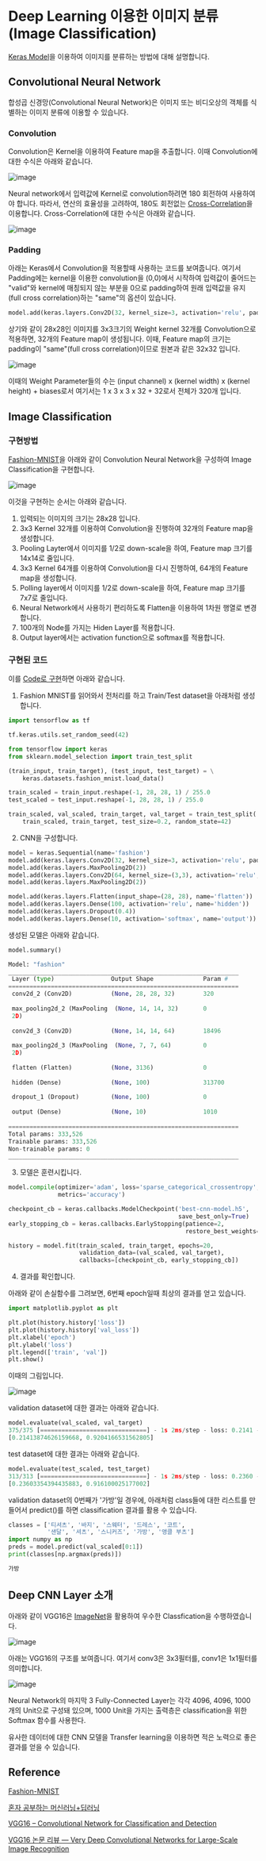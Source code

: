 # Deep Learning 이용한 이미지 분류 (Image Classification)


[Keras Model](https://github.com/kyopark2014/ML-Algorithms/blob/main/deep-learning.md#keras-model)을 이용하여 이미지를 분류하는 방법에 대해 설명합니다.

## Convolutional Neural Network

합성곱 신경망(Convolutional Neural Network)은 이미지 또는 비디오상의 객체를 식별하는 이미지 분류에 이용할 수 있습니다. 

### Convolution

Convolution은 Kernel을 이용하여 Feature map을 추출합니다. 이때 Convolution에 대한 수식은 아래와 같습니다.

![image](https://user-images.githubusercontent.com/52392004/187317373-5033a609-d8e4-454d-9e4e-1464fd065fad.png)

Neural network에서 입력값에 Kernel로 convolution하려면 180 회전하여 사용하여야 합니다. 따라서, 연산의 효율성을 고려하여, 180도 회전없는 [Cross-Correlation](https://glassboxmedicine.com/2019/07/26/convolution-vs-cross-correlation/)을 이용합니다. Cross-Correlation에 대한 수식은 아래와 같습니다. 

![image](https://user-images.githubusercontent.com/52392004/187317929-08b95e8c-5cd6-4558-9066-42fe127e8347.png)


### Padding

아래는 Keras에서 Convolution을 적용할때 사용하는 코드를 보여줍니다. 여기서 Padding에는 kernel을 이용한 convolution을 (0,0)에서 시작하여 입력값이 줄어드는 "valid"와 kernel에 매칭되지 않는 부분을 0으로 padding하여 원래 입력값을 유지(full cross correlation)하는 "same"의 옵션이 있습니다.

```python
model.add(keras.layers.Conv2D(32, kernel_size=3, activation='relu', padding='same', input_shape=(28,28,1)))
```

상기와 같이 28x28인 이미지를 3x3크기의 Weight kernel 32개를 Convolution으로 적용하면, 32개의 Feature map이 생성됩니다. 이때, Feature map의 크기는 padding이 "same"(full cross correlation)이므로 원본과 같은 32x32 입니다. 

![image](https://user-images.githubusercontent.com/52392004/187319120-7bb8e3d3-e5bf-4b27-8e6c-641763f885ae.png)

이때의 Weight Parameter들의 수는 (input channel) x (kernel width) x (kernel height) + biases로서 여기서는 1 x 3 x 3 x 32 + 32로서 전체가 320개 입니다.


## Image Classification

### 구현방법 

[Fashion-MNIST](https://github.com/zalandoresearch/fashion-mnist)을 아래와 같이 Convolution Neural Network을 구성하여 Image Classification을 구현합니다.

![image](https://user-images.githubusercontent.com/52392004/187320259-a941410d-22ea-47d2-b14c-aa0ddbc09ff2.png)

이것을 구현하는 순서는 아래와 같습니다. 

1) 입력되는 이미지의 크기는 28x28 입니다.
2) 3x3 Kernel 32개를 이용하여 Convolution을 진행하여 32개의 Feature map을 생성합니다.
3) Pooling Layter에서 이미지를 1/2로 down-scale을 하여, Feature map 크기를 14x14로 줄입니다.
4) 3x3 Kernel 64개를 이용하여 Convolution을 다시 진행하여, 64개의 Feature map을 생성합니다.
5) Polling layer에서 이미지를 1/2로 down-scale을 하여, Feature map 크기를 7x7로 줄입니다.
6) Neural Network에서 사용하기 편리하도록 Flatten을 이용하여 1차원 행열로 변경합니다.
7) 100개의 Node를 가지는 Hiden Layer를 적용합니다.
8) Output layer에서는 activation function으로 softmax를 적용합니다.

### 구현된 코드 

이를 [Code로 구현](https://github.com/kyopark2014/ML-Algorithms/blob/main/src/image_classification.ipynb)하면 아래와 같습니다. 

1) Fashion MNIST를 읽어와서 전처리를 하고 Train/Test dataset을 아래처럼 생성합니다. 
```python
import tensorflow as tf

tf.keras.utils.set_random_seed(42)

from tensorflow import keras
from sklearn.model_selection import train_test_split

(train_input, train_target), (test_input, test_target) = \
    keras.datasets.fashion_mnist.load_data()

train_scaled = train_input.reshape(-1, 28, 28, 1) / 255.0
test_scaled = test_input.reshape(-1, 28, 28, 1) / 255.0

train_scaled, val_scaled, train_target, val_target = train_test_split(
    train_scaled, train_target, test_size=0.2, random_state=42)
```    

2) CNN을 구성합니다. 

```python
model = keras.Sequential(name='fashion')
model.add(keras.layers.Conv2D(32, kernel_size=3, activation='relu', padding='same', input_shape=(28,28,1)))
model.add(keras.layers.MaxPooling2D(2))
model.add(keras.layers.Conv2D(64, kernel_size=(3,3), activation='relu', padding='same'))
model.add(keras.layers.MaxPooling2D(2))

model.add(keras.layers.Flatten(input_shape=(28, 28), name='flatten'))   ## Flatten
model.add(keras.layers.Dense(100, activation='relu', name='hidden'))    ## Activation Function
model.add(keras.layers.Dropout(0.4))
model.add(keras.layers.Dense(10, activation='softmax', name='output'))    
```

생성된 모델은 아래와 같습니다. 

```python
model.summary()

Model: "fashion"
_________________________________________________________________
 Layer (type)                Output Shape              Param #   
=================================================================
 conv2d_2 (Conv2D)           (None, 28, 28, 32)        320       
                                                                 
 max_pooling2d_2 (MaxPooling  (None, 14, 14, 32)       0         
 2D)                                                             
                                                                 
 conv2d_3 (Conv2D)           (None, 14, 14, 64)        18496     
                                                                 
 max_pooling2d_3 (MaxPooling  (None, 7, 7, 64)         0         
 2D)                                                             
                                                                 
 flatten (Flatten)           (None, 3136)              0         
                                                                 
 hidden (Dense)              (None, 100)               313700    
                                                                 
 dropout_1 (Dropout)         (None, 100)               0         
                                                                 
 output (Dense)              (None, 10)                1010      
                                                                 
=================================================================
Total params: 333,526
Trainable params: 333,526
Non-trainable params: 0
_________________________________________________________________
```

3) 모델은 훈련시킵니다. 

```python
model.compile(optimizer='adam', loss='sparse_categorical_crossentropy', 
              metrics='accuracy')

checkpoint_cb = keras.callbacks.ModelCheckpoint('best-cnn-model.h5', 
                                                save_best_only=True)
early_stopping_cb = keras.callbacks.EarlyStopping(patience=2,
                                                  restore_best_weights=True)

history = model.fit(train_scaled, train_target, epochs=20,
                    validation_data=(val_scaled, val_target),
                    callbacks=[checkpoint_cb, early_stopping_cb])
```

4) 결과를 확인합니다. 

아래와 같이 손실함수를 그려보면, 6번째 epoch일때 최상의 결과를 얻고 있습니다. 

```python
import matplotlib.pyplot as plt

plt.plot(history.history['loss'])
plt.plot(history.history['val_loss'])
plt.xlabel('epoch')
plt.ylabel('loss')
plt.legend(['train', 'val'])
plt.show()
```

이때의 그림입니다. 

![image](https://user-images.githubusercontent.com/52392004/187322325-aca8ce28-f5c2-4137-981b-520e11ade26e.png)

validation dataset에 대한 결과는 아래와 같습니다. 

```python
model.evaluate(val_scaled, val_target)
375/375 [==============================] - 1s 2ms/step - loss: 0.2141 - accuracy: 0.9204
[0.21413874626159668, 0.9204166531562805]
```

test dataset에 대한 결과는 아래와 같습니다. 

```python
model.evaluate(test_scaled, test_target)
313/313 [==============================] - 1s 2ms/step - loss: 0.2360 - accuracy: 0.9161
[0.23603354394435883, 0.916100025177002]
```

validation dataset의 0번째가 '가방'일 경우에, 아래처럼 class들에 대한 리스트를 만들어서 predict()를 하면 classification 결과를 활용 수 있습니다. 

```python
classes = ['티셔츠', '바지', '스웨터', '드레스', '코트',
           '샌달', '셔츠', '스니커즈', '가방', '앵클 부츠']
import numpy as np
preds = model.predict(val_scaled[0:1])
print(classes[np.argmax(preds)])

가방
```

## Deep CNN Layer 소개 

아래와 같이 VGG16은 [ImageNet](https://image-net.org/)을 활용하여 우수한 Classfication을 수행하였습니다. 

![image](https://user-images.githubusercontent.com/52392004/187321098-8516ce26-870d-48fd-b57c-72a8ca528311.png)

아래는 VGG16의 구조를 보여줍니다. 여기서 conv3은 3x3필터를, conv1은 1x1필터를 의미합니다. 

![image](https://user-images.githubusercontent.com/52392004/187321146-7f78e489-1fcb-4d19-825d-374ff2674b0a.png)

Neural Network의 마지막 3 Fully-Connected Layer는 각각 4096, 4096, 1000 개의 Unit으로 구성돼 있으며, 1000 Unit을 가지는 출력층은 classification을 위한 Softmax 함수를 사용한다.

유사한 데이터에 대한 CNN 모델을 Transfer learning을 이용하면 적은 노력으로 좋은 결과를 얻을 수 있습니다. 


## Reference 

[Fashion-MNIST](https://github.com/zalandoresearch/fashion-mnist)


[혼자 공부하는 머신러닝+딥러닝](https://github.com/rickiepark/hg-mldl)


[VGG16 – Convolutional Network for Classification and Detection](https://neurohive.io/en/popular-networks/vgg16/)

[VGG16 논문 리뷰 — Very Deep Convolutional Networks for Large-Scale Image Recognition](https://medium.com/@msmapark2/vgg16-%EB%85%BC%EB%AC%B8-%EB%A6%AC%EB%B7%B0-very-deep-convolutional-networks-for-large-scale-image-recognition-6f748235242a)
